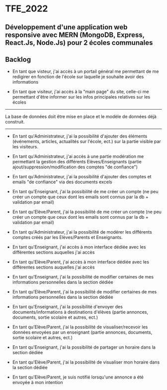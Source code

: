# TFE_2022
## Développement d'une application web responsive avec MERN (MongoDB, Express, React.Js, Node.Js) pour 2 écoles communales

## Backlog

* En tant que visteur, j'ai accès à un portail général me permettant de me redigirer en fonction de l'école sur laquelle je souhaite avoir des informations

* En tant que visiteur, j'ai accès à la "main page" du site, celle-ci me permettant d'être informer sur les infos principales relatives sur les écoles

_____________________

La base de données doit être mise en place et le modèle de données déjà construit.
_____________________

* En tant qu'Administrateur, j'ai la possibilité d'ajouter des éléments (événements, articles, actualités sur l'école, ect.) sur la partie visible par les visiteurs.

* En tant qu'Administrateur, j'ai accès à une partie modération me permettant la gestion des différents Elèves/Enseignants (partie ajout/suppression/modification des comptes "de confiance")

* En tant qu'Administrateur, j'ai la possibilité d'ajouter des comptes et emails "de confiance" via des documents excels

* En tant qu'Enseignant, j'ai la possibilité de me créer un compte (ne peu créer un compte que ceux dont les emails sont connus par la db + validation par email)

* En tant qu'Elève/Parent, j'ai la possibilité de me créer un compte (ne peu créer un compte que ceux dont les emails sont connus par la db + validation par email)

* En tant qu'Administrateur, j'ai la possibilité de modérer les différents comptes créés par les Elèves/Parents et Enseignants.

* En tant qu'Enseignant, j'ai accès à mon interface dédiée avec les différentes sections auquelles j'ai accès

* En tant qu'Elève/Parent, j'ai accès à mon interface dédiée avec les différentes sections auquelles j'ai accès

* En tant qu'Enseignant, j'ai la possibilité de modifier certaines de mes informations personnelles dans la section dédiée

* En tant qu'Elève/Parent, j'ai la possibilité de modifier certaines de mes informations personnelles dans la section dédiée

* En tant qu'Enseignant, j'ai la possibilité d'envoyer des documents/informations à destinations d'élèves (partie annonces, documents, sortie scolaire et autres, ect.)

* En tant qu'Elève/Parent, j'ai la possibilité de visualiser/recevoir les données envoyées par un enseignant (partie annonces, documents, sortie scolaire et autres, ect.)

* En tant qu'Enseignant, j'ai la possibilité de partager un horaire dans la section dédiée

* En tant qu'Elève/Parent, j'ai la possibilité de visualiser mon horaire dans la section dédiée

* En tant qu'Elève/Parent, je suis notifié lorsqu'une annonce a été envoyée à mon intention
